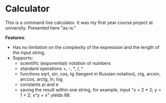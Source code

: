 # Calculator

This is a command line calculator. It was my first year course project at university. Presented here "as-is."

**Features**:
- Has no limitation on the complexity of the expression and the length of the input string.
- Supports:
  - scientific (exponential) notation of numbers
  - standard operations +, -, *, /, ^
  - functions sqrt, sin, cos, tg (tangent in Russian notation), ctg, arcsin, arccos, arctg, ln, log
  - constants pi and e
  - saving the result within one string, for example, input "x = 2 * 2; y = 1 + 2; x^y + x" yields 68.
